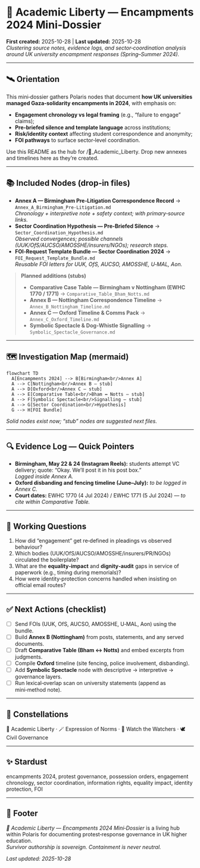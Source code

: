 # 🍉 Academic Liberty — Encampments 2024 Mini‑Dossier  
**First created:** 2025-10-28 | **Last updated:** 2025-10-28  
*Clustering source notes, evidence logs, and sector‑coordination analysis around UK university encampment responses (Spring–Summer 2024).*

---

## 🛰️ Orientation  
This mini‑dossier gathers Polaris nodes that document **how UK universities managed Gaza‑solidarity encampments in 2024**, with emphasis on:  
- **Engagement chronology vs legal framing** (e.g., “failure to engage” claims);  
- **Pre‑briefed silence and template language** across institutions;  
- **Risk/identity context** affecting student correspondence and anonymity;  
- **FOI pathways** to surface sector‑level coordination.

Use this README as the hub for /🍉_Academic_Liberty. Drop new annexes and timelines here as they’re created.

---

## 📚 Included Nodes (drop‑in files)
- **Annex A — Birmingham Pre‑Litigation Correspondence Record** → `Annex_A_Birmingham_Pre-Litigation.md`  
  _Chronology + interpretive note + safety context; with primary‑source links._  
- **Sector Coordination Hypothesis — Pre‑Briefed Silence** → `Sector_Coordination_Hypothesis.md`  
  _Observed convergences; possible channels (UUK/OfS/AUCSO/AMOSSHE/insurers/NGOs); research steps._  
- **FOI‑Request Template Bundle — Sector Coordination 2024** → `FOI_Request_Template_Bundle.md`  
  _Reusable FOI letters for UUK, OfS, AUCSO, AMOSSHE, U‑MAL, Aon._

> **Planned additions (stubs)**  
> - **Comparative Case Table — Birmingham v Nottingham (EWHC 1770 / 1771)** → `Comparative_Table_Bham_Notts.md`  
> - **Annex B — Nottingham Correspondence Timeline** → `Annex_B_Nottingham_Timeline.md`  
> - **Annex C — Oxford Timeline & Comms Pack** → `Annex_C_Oxford_Timeline.md`  
> - **Symbolic Spectacle & Dog‑Whistle Signalling** → `Symbolic_Spectacle_Governance.md`

---

## 🗺️ Investigation Map (mermaid)
```mermaid
flowchart TD
  A[Encampments 2024] --> B[Birmingham<br/>Annex A]
  A --> C[Nottingham<br/>Annex B – stub]
  A --> D[Oxford<br/>Annex C – stub]
  A --> E[Comparative Table<br/>Bham ↔ Notts – stub]
  A --> F[Symbolic Spectacle<br/>Signalling – stub]
  A --> G[Sector Coordination<br/>Hypothesis]
  G --> H[FOI Bundle]
```
*Solid nodes exist now; “stub” nodes are suggested next files.*

---

## 🔍 Evidence Log — Quick Pointers  
- **Birmingham, May 22 & 24 (Instagram Reels):** students attempt VC delivery; quote: “Okay. We’ll post it in his post box.”  
  _Logged inside Annex A._  
- **Oxford disbanding and fencing timeline (June–July):** _to be logged in Annex C._  
- **Court dates:** EWHC 1770 (4 Jul 2024) / EWHC 1771 (5 Jul 2024) — _to cite within Comparative Table._

---

## 🧭 Working Questions  
1. How did “engagement” get re‑defined in pleadings vs observed behaviour?  
2. Which bodies (UUK/OfS/AUCSO/AMOSSHE/insurers/PR/NGOs) circulated the boilerplate?  
3. What are the **equality‑impact** and **dignity‑audit** gaps in service of paperwork (e.g., timing during memorials)?  
4. How were identity‑protection concerns handled when insisting on official email routes?

---

## ✅ Next Actions (checklist)  
- [ ] Send FOIs (UUK, OfS, AUCSO, AMOSSHE, U‑MAL, Aon) using the bundle.  
- [ ] Build **Annex B (Nottingham)** from posts, statements, and any served documents.  
- [ ] Draft **Comparative Table (Bham ↔ Notts)** and embed excerpts from judgments.  
- [ ] Compile **Oxford** timeline (site fencing, police involvement, disbanding).  
- [ ] Add **Symbolic Spectacle** node with descriptive → interpretive → governance layers.  
- [ ] Run lexical‑overlap scan on university statements (append as mini‑method note).

---

## 🌌 Constellations  
🍉 Academic Liberty · 🪄 Expression of Norms · 🧿 Watch the Watchers · 🕊️ Civil Governance

---

## ✨ Stardust  
encampments 2024, protest governance, possession orders, engagement chronology, sector coordination, information rights, equality impact, identity protection, FOI

---

## 🏮 Footer  
*🍉 Academic Liberty — Encampments 2024 Mini‑Dossier* is a living hub within Polaris for documenting protest‑response governance in UK higher education.  
*Survivor authorship is sovereign. Containment is never neutral.*  

_Last updated: 2025-10-28_
